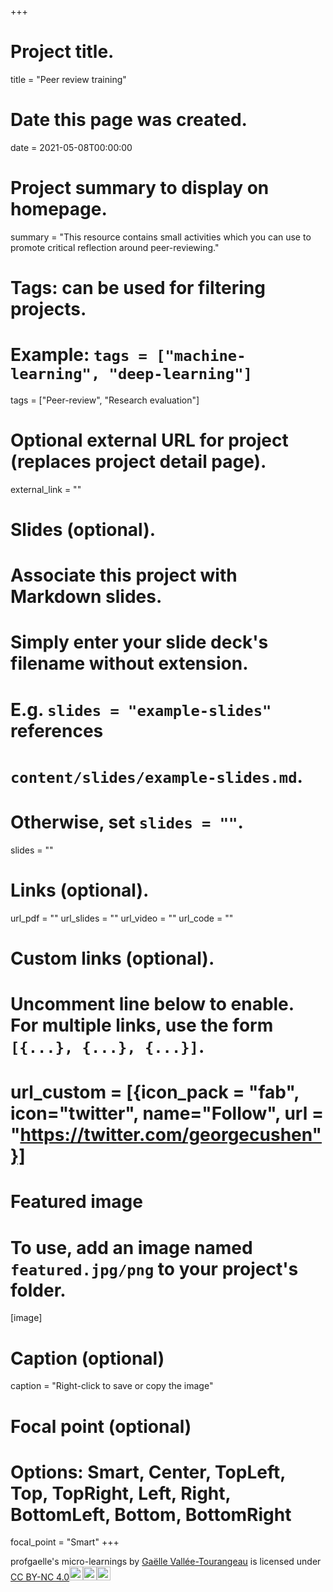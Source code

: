 +++
# Project title.
title = "Peer review training"

# Date this page was created.
date = 2021-05-08T00:00:00

# Project summary to display on homepage.
summary = "This resource contains small activities which you can use to promote critical reflection around peer-reviewing."

# Tags: can be used for filtering projects.
# Example: `tags = ["machine-learning", "deep-learning"]`
tags = ["Peer-review", "Research evaluation"]

# Optional external URL for project (replaces project detail page).
external_link = ""

# Slides (optional).
#   Associate this project with Markdown slides.
#   Simply enter your slide deck's filename without extension.
#   E.g. `slides = "example-slides"` references 
#   `content/slides/example-slides.md`.
#   Otherwise, set `slides = ""`.
slides = ""

# Links (optional).
url_pdf = ""
url_slides = ""
url_video = ""
url_code = ""

# Custom links (optional).
# Uncomment line below to enable. For multiple links, use the form `[{...}, {...}, {...}]`.
# url_custom = [{icon_pack = "fab", icon="twitter", name="Follow", url = "https://twitter.com/georgecushen"}]

# Featured image
# To use, add an image named `featured.jpg/png` to your project's folder. 
[image]
  # Caption (optional)
  caption = "Right-click to save or copy the image"
  
  # Focal point (optional)
  # Options: Smart, Center, TopLeft, Top, TopRight, Left, Right, BottomLeft, Bottom, BottomRight
  focal_point = "Smart"
+++

<p xmlns:cc="http://creativecommons.org/ns#" xmlns:dct="http://purl.org/dc/terms/"><span property="dct:title">profgaelle's micro-learnings </span> by <a rel="cc:attributionURL dct:creator" property="cc:attributionName" href="http">Gaëlle Vallée-Tourangeau</a> is licensed under <a href="http://creativecommons.org/licenses/by-nc/4.0/?ref=chooser-v1" target="_blank" rel="license noopener noreferrer" style="display:inline-block;">CC BY-NC 4.0<img style="height:22px;" src="https://mirrors.creativecommons.org/presskit/icons/cc.svg?ref=chooser-v1"><img style="height:22px;" src="https://mirrors.creativecommons.org/presskit/icons/by.svg?ref=chooser-v1"><img style="height:22px;" src="https://mirrors.creativecommons.org/presskit/icons/nc.svg?ref=chooser-v1"></a></p>

